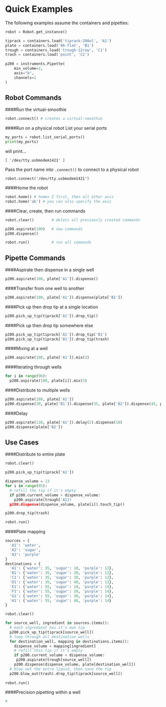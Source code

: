 # Quick Examples
The following examples assume the containers and pipettes:
```python
robot = Robot.get_instance()

tiprack = containers.load('tiprack-200ul', 'A1')
plate = containers.load('96-flat', 'B1')
trough = containers.load('trough-12row', 'C1')
trash = containers.load('point', 'C2')
    
p200 = instruments.Pipette(
    min_volume=2,
    axis="b",
    channels=1
)
```
## Robot Commands
####Run the virtual-smoothie
```python
robot.connect() # creates a virtual-smoothie
```

####Run on a physical robot
List your serial ports
```python
my_ports = robot.list_serial_ports()
print(my_ports)
```
will print...
```
[ '/dev/tty.usbmodem1421' ]
```
Pass the port name into `.connect()` to connect to a physical robot
```
robot.connect('/dev/tty.usbmodem1421')
```

####Home the robot
```python
robot.home() # homes Z first, then all other axis
robot.home('ab') # you can also specify the axis
```

####Clear, create, then run commands
```python
robot.clear()        # delets all previously created commands

p200.aspirate(100)   # new commands
p200.dispense()

robot.run()          # run all commands
```

## Pipette Commands
####Aspirate then dispense in a single well

```python
p200.aspirate(100, plate['A1']).dispense()
```

####Transfer from one well to another

 ```python
p200.aspirate(100, plate['A1']).dispense(plate['B1'])
```

####Pick up then drop tip at a single location

```python
p200.pick_up_tip(tiprack['A1']).drop_tip()
```

####Pick up then drop tip somewhere else

```python
p200.pick_up_tip(tiprack['A1']).drop_tip('B1')
p200.pick_up_tip(tiprack['B1']).drop_tip(trash)
```

####Mixing at a well

 ```python
p200.aspirate(100, plate['A1']).mix(3)
```

####Iterating through wells

```python
for i in range(96):
  p200.aspirate(100, plate[i]).mix(3)
```

####Distribute to multiple wells

```python
p200.aspirate(100, plate['A1'])
p200.dispense(30, plate['B1']).dispense(35, plate['B2']).dispense(45, plate['B3'])
```

####Delay

```python
p200.aspirate(110, plate['A1']).delay(2).dispense(10)
p200.dispense(plate['B2'])
```

## Use Cases

####Distribute to entire plate

```python
robot.clear()

p200.pick_up_tip(tiprack['A1'])

dispense_volume = 13
for i in range(95):
  # refill the tip if it's empty
  if p200.current_volume < dispense_volume:
    p200.aspirate(trough['A1])
  p200.dispense(dispense_volume, plate[i]).touch_tip()

p200.drop_tip(trash)

robot.run()
```
####Plate mapping

```python
sources = {
  'A1': 'water',
  'A2': 'sugar',
  'A3': 'purple'
}
destinations = {
  'A1': {'water': 35, 'sugar': 10, 'purple': 12},
  'B1': {'water': 35, 'sugar': 20, 'purple': 12},
  'C1': {'water': 35, 'sugar': 30, 'purple': 12},
  'D1': {'water': 35, 'sugar': 40, 'purple': 12},
  'E1': {'water': 55, 'sugar': 10, 'purple': 14},
  'F1': {'water': 55, 'sugar': 20, 'purple': 14},
  'G1': {'water': 55, 'sugar': 30, 'purple': 14},
  'H1': {'water': 55, 'sugar': 40, 'purple': 14}
}

robot.clear()

for source_well, ingredient in sources.items():
  # each ingredient has it's own tip
  p200.pick_up_tip(tiprack[source_well])
  # loop through all destination wells
  for destination_well, mapping in destinations.items():
    dispense_volume = mapping[ingredient]
    # refill this tip if it's empty
    if p200.current_volume < dispense_volume:
     p200.aspirate(trough[source_well])
    p200.dispense(dispense_volume, plate[destination_well])
  # blow out the extra liquid, then save the tip
  p200.blow_out(trash).drop_tip(tiprack[source_well])
  
robot.run()
```

####Precision pipetting within a well

```python
# 
```
